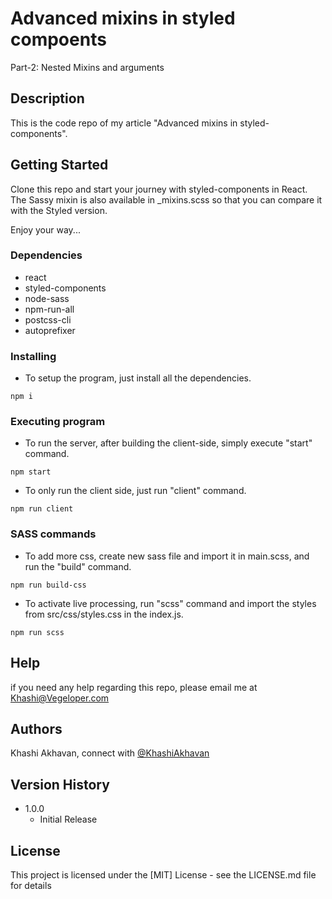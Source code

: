 # Advanced mixins in styled compoents

Part-2: Nested Mixins and arguments

## Description

This is the code repo of my article "Advanced mixins in styled-components". 


## Getting Started
Clone this repo and start your journey with styled-components in React. 
The Sassy mixin is also available in _mixins.scss so that you can compare it with the Styled version.

Enjoy your way...

### Dependencies

* react
* styled-components
* node-sass
* npm-run-all
* postcss-cli
* autoprefixer


### Installing
* To setup the program, just install all the dependencies.
```
npm i
```

### Executing program

* To run the server, after building the client-side, simply execute "start" command.
```
npm start
```
* To only run the client side, just run "client" command.
```
npm run client
```

### SASS commands
* To add more css, create new sass file and import it in main.scss, and run the "build" command.
```
npm run build-css
```

* To activate live processing, run "scss" command and import the styles from src/css/styles.css in the index.js.
```
npm run scss
```

## Help

if you need any help regarding this repo, please email me at Khashi@Vegeloper.com

## Authors

Khashi Akhavan, connect with [@KhashiAkhavan](https://www.linkedin.com/in/khashi-akhavan)  

## Version History

* 1.0.0
    * Initial Release

## License

This project is licensed under the [MIT] License - see the LICENSE.md file for details
